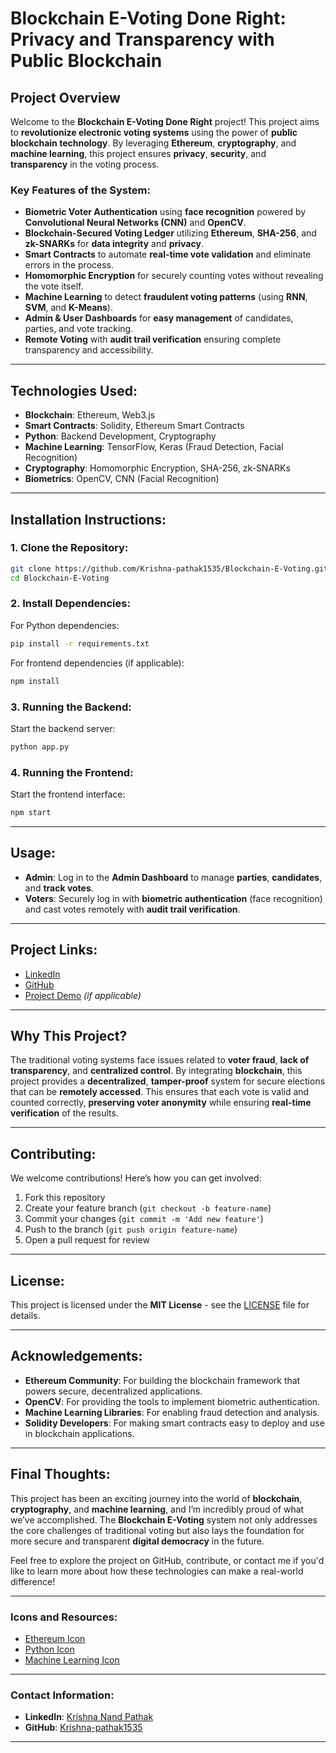 # **Blockchain E-Voting Done Right: Privacy and Transparency with Public Blockchain** 

## Project Overview

Welcome to the **Blockchain E-Voting Done Right** project! This project aims to **revolutionize electronic voting systems** using the power of **public blockchain technology**. By leveraging **Ethereum**, **cryptography**, and **machine learning**, this project ensures **privacy**, **security**, and **transparency** in the voting process.

### **Key Features of the System:**
- **Biometric Voter Authentication** using **face recognition** powered by **Convolutional Neural Networks (CNN)** and **OpenCV**.
- **Blockchain-Secured Voting Ledger** utilizing **Ethereum**, **SHA-256**, and **zk-SNARKs** for **data integrity** and **privacy**.
- **Smart Contracts** to automate **real-time vote validation** and eliminate errors in the process.
- **Homomorphic Encryption** for securely counting votes without revealing the vote itself.
- **Machine Learning** to detect **fraudulent voting patterns** (using **RNN**, **SVM**, and **K-Means**).
- **Admin & User Dashboards** for **easy management** of candidates, parties, and vote tracking.
- **Remote Voting** with **audit trail verification** ensuring complete transparency and accessibility.

---

## **Technologies Used:**
- **Blockchain**: Ethereum, Web3.js
- **Smart Contracts**: Solidity, Ethereum Smart Contracts
- **Python**: Backend Development, Cryptography
- **Machine Learning**: TensorFlow, Keras (Fraud Detection, Facial Recognition)
- **Cryptography**: Homomorphic Encryption, SHA-256, zk-SNARKs
- **Biometrics**: OpenCV, CNN (Facial Recognition)

---

## **Installation Instructions:**

### **1. Clone the Repository:**
```bash
git clone https://github.com/Krishna-pathak1535/Blockchain-E-Voting.git
cd Blockchain-E-Voting
```

### **2. Install Dependencies:**
For Python dependencies:
```bash
pip install -r requirements.txt
```

For frontend dependencies (if applicable):
```bash
npm install
```

### **3. Running the Backend:**
Start the backend server:
```bash
python app.py
```

### **4. Running the Frontend:**
Start the frontend interface:
```bash
npm start
```

---

## **Usage**:

- **Admin**: Log in to the **Admin Dashboard** to manage **parties**, **candidates**, and **track votes**.
- **Voters**: Securely log in with **biometric authentication** (face recognition) and cast votes remotely with **audit trail verification**.

---

## **Project Links:**
- [LinkedIn](https://www.linkedin.com/in/krishnanand-pathak/)
- [GitHub](https://github.com/Krishna-pathak1535)
- [Project Demo](https://github.com/Krishna-pathak1535/Blockchain-E-Voting) *(if applicable)*

---

## **Why This Project?**

The traditional voting systems face issues related to **voter fraud**, **lack of transparency**, and **centralized control**. By integrating **blockchain**, this project provides a **decentralized**, **tamper-proof** system for secure elections that can be **remotely accessed**. This ensures that each vote is valid and counted correctly, **preserving voter anonymity** while ensuring **real-time verification** of the results.

---

## **Contributing:**

We welcome contributions! Here’s how you can get involved:
1. Fork this repository
2. Create your feature branch (`git checkout -b feature-name`)
3. Commit your changes (`git commit -m 'Add new feature'`)
4. Push to the branch (`git push origin feature-name`)
5. Open a pull request for review

---

## **License**:

This project is licensed under the **MIT License** - see the [LICENSE](LICENSE) file for details.

---

## **Acknowledgements:**
- **Ethereum Community**: For building the blockchain framework that powers secure, decentralized applications.
- **OpenCV**: For providing the tools to implement biometric authentication.
- **Machine Learning Libraries**: For enabling fraud detection and analysis.
- **Solidity Developers**: For making smart contracts easy to deploy and use in blockchain applications.

---

## **Final Thoughts:**

This project has been an exciting journey into the world of **blockchain**, **cryptography**, and **machine learning**, and I’m incredibly proud of what we’ve accomplished. The **Blockchain E-Voting** system not only addresses the core challenges of traditional voting but also lays the foundation for more secure and transparent **digital democracy** in the future.

Feel free to explore the project on GitHub, contribute, or contact me if you'd like to learn more about how these technologies can make a real-world difference!

---

### **Icons and Resources:**
- [Ethereum Icon](https://upload.wikimedia.org/wikipedia/commons/6/60/Ethereum_Logo_2014.svg)
- [Python Icon](https://upload.wikimedia.org/wikipedia/commons/c/c3/Python-logo-notext.svg)
- [Machine Learning Icon](https://upload.wikimedia.org/wikipedia/commons/0/0e/TensorFlow_logo.svg)

---

### **Contact Information**:
- **LinkedIn**: [Krishna Nand Pathak](https://www.linkedin.com/in/krishnanand-pathak/)
- **GitHub**: [Krishna-pathak1535](https://github.com/Krishna-pathak1535)

---
